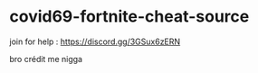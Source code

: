 # covid69-fortnite-cheat-source


join for help : https://discord.gg/3GSux6zERN

bro crédit me nigga
